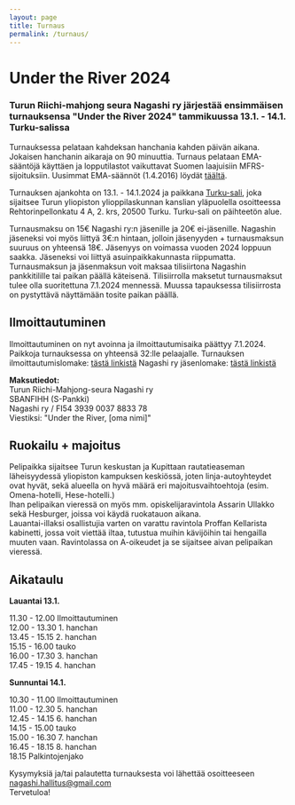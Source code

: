 ```yaml
---
layout: page
title: Turnaus
permalink: /turnaus/
---
```


# Under the River 2024

### Turun Riichi-mahjong seura Nagashi ry järjestää ensimmäisen turnauksensa "Under the River 2024" tammikuussa 13.1. - 14.1. Turku-salissa

Turnauksessa pelataan kahdeksan hanchania kahden päivän aikana. 
Jokaisen hanchanin aikaraja on 90 minuuttia.
Turnaus pelataan EMA-sääntöjä käyttäen ja lopputilastot vaikuttavat Suomen laajuisiin MFRS-sijoituksiin.
Uusimmat EMA-säännöt (1.4.2016) löydät [täältä](http://mahjong-europe.org/portal/images/docs/Riichi-rules-2016-EN.pdf).

Turnauksen ajankohta on 13.1. - 14.1.2024 ja paikkana [Turku-sali](https://www.google.com/maps/place/Turun+yliopiston+ylioppilaskunta+(TYY)/@60.4542084,22.2844857,17z/data=!3m1!4b1!4m6!3m5!1s0x468c76ef052923d1:0xcf557d9666133ac!8m2!3d60.4542058!4d22.2870606!16s%2Fg%2F1tk21kxy?entry=ttu), joka sijaitsee Turun yliopiston ylioppilaskunnan kanslian yläpuolella osoitteessa Rehtorinpellonkatu 4 A, 2. krs, 20500 Turku.
Turku-sali on päihteetön alue.

Turnausmaksu on 15€ Nagashi ry:n jäsenille ja 20€ ei-jäsenille. Nagashin jäseneksi voi myös liittyä 3€:n hintaan, jolloin jäsenyyden + turnausmaksun suuruus on yhteensä 18€. Jäsenyys on voimassa vuoden 2024 loppuun saakka. Jäseneksi voi liittyä asuinpaikkakunnasta riippumatta.
Turnausmaksun ja jäsenmaksun voit maksaa tilisiirtona Nagashin pankkitilille tai paikan päällä käteisenä.
Tilisiirrolla maksetut turnausmaksut tulee olla suoritettuna 7.1.2024 mennessä. Muussa tapauksessa tilisiirrosta on pystyttävä näyttämään tosite paikan päällä.
## Ilmoittautuminen
Ilmoittautuminen on nyt avoinna ja ilmoittautumisaika päättyy 7.1.2024.
Paikkoja turnauksessa on yhteensä 32:lle pelaajalle.
Turnauksen ilmoittautumislomake: [tästä linkistä](https://docs.google.com/forms/d/e/1FAIpQLSeNadRbv5UL47vcq8WRzoVo9Ia_Bke3-SsLHrAqfpGn3EMJ0Q/viewform?usp=share_link)
Nagashi ry jäsenlomake: [tästä linkistä](https://docs.google.com/forms/d/e/1FAIpQLSf4a6pGh08m8rDUGXLpO8rvnOBJIZ_kcWnOvn9dqImti2nCCA/viewform?usp=sharing)

**Maksutiedot:**  
Turun Riichi-Mahjong-seura Nagashi ry   
SBANFIHH (S-Pankki)   
Nagashi ry / FI54 3939 0037 8833 78   
Viestiksi: "Under the River, [oma nimi]"   

## Ruokailu + majoitus
Pelipaikka sijaitsee Turun keskustan ja Kupittaan rautatieaseman läheisyydessä yliopiston kampuksen keskiössä, joten linja-autoyhteydet ovat hyvät, sekä alueella on hyvä määrä eri majoitusvaihtoehtoja (esim. Omena-hotelli, Hese-hotelli.)   
Ihan pelipaikan vieressä on myös mm. opiskelijaravintola Assarin Ullakko sekä Hesburger, joissa voi käydä ruokatauon aikana.  
Lauantai-illaksi osallistujia varten on varattu ravintola Proffan Kellarista kabinetti, jossa voit viettää iltaa, tutustua muihin kävijöihin tai hengailla muuten vaan. Ravintolassa on A-oikeudet ja se sijaitsee aivan pelipaikan vieressä.


## Aikataulu
**Lauantai 13.1.**  
  
11.30 - 12.00 Ilmoittautuminen  
12.00 - 13.30 1. hanchan  
13.45 - 15.15 2. hanchan  
15.15 - 16.00 tauko  
16.00 - 17.30 3. hanchan  
17.45 - 19.15 4. hanchan  
  
**Sunnuntai 14.1.**  
  
10.30 - 11.00 Ilmoittautuminen  
11.00 - 12.30 5. hanchan  
12.45 - 14.15 6. hanchan  
14.15 - 15.00 tauko  
15.00 - 16.30 7. hanchan  
16.45 - 18.15 8. hanchan  
18.15 Palkintojenjako  
  
Kysymyksiä ja/tai palautetta turnauksesta voi lähettää osoitteeseen nagashi.hallitus@gmail.com  
Tervetuloa!
